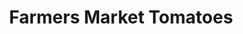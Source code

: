---
layout: ../../layouts/PostLayout.astro
title: 'Farmers Market Tomatoes'
pubDate: 2023-06-22
images:
    - path: 'tomatoes.webp'
      alt: 'Farmers Market Tomatoes'
settings:
    format: 'standard'
    color: 'black'
fav: true
tags: ["food","nyc"]
---